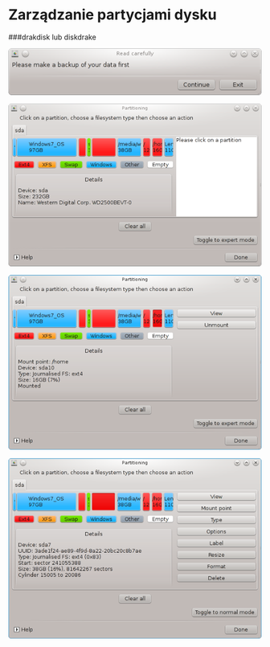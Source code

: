 # Zarządzanie partycjami dysku

###drakdisk lub diskdrake

![](../img/drakdiskBackup.png)

![](../img/drakdisk.png)

![](../img/drakdiskMountedPartition.png)

![](../img/drakdiskExpertUnmounted.png)